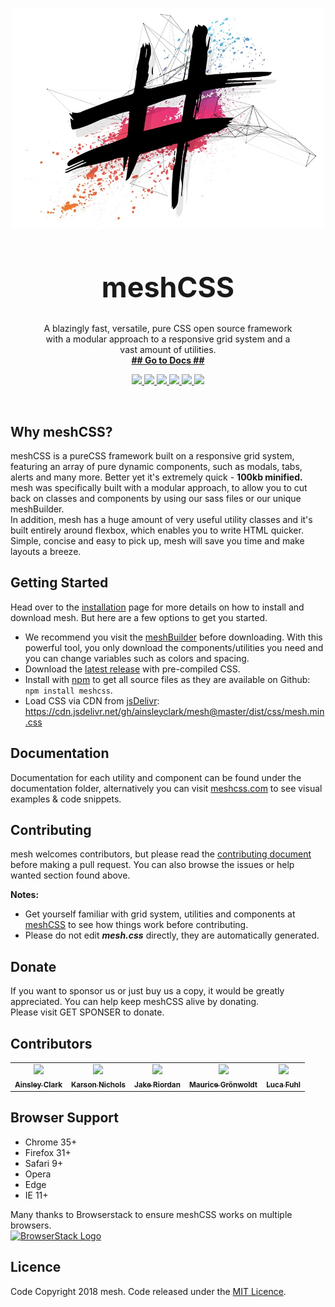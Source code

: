 <p align="center">
  <a href="https://www.meshcss.com">
    <img alt="mesh-logo" src="res/mesh-background-min.jpg" width="500">
  </a>
</p>

<h1 align="center" style="font-size: 3.2em">
  meshCSS
</h1>

<p align="center">
  A blazingly fast, versatile, pure CSS open source framework <br>
  with a modular approach to a responsive grid system and a <br>
  vast amount of utilities.<br>
  <a href="https://www.meshcss.com/"><strong>## Go to Docs ##</strong></a>
</p>

<p align="center">
  <a href="https://www.codefactor.io/repository/github/ainsleyclark/mesh">
  <img src="https://www.codefactor.io/repository/github/ainsleyclark/mesh/badge">
  </a>
  <a href="https://discord.gg/geBW7CN">
    <img src="https://img.shields.io/discord/569873903237857300.svg">
  </a>
  <a href="https://snyk.io/test/github/ainsleyclark/mesh?targetFile=package.json">
    <img src="https://snyk.io/test/github/ainsleyclark/mesh/badge.svg?targetFile=package.json">
  </a>
  <a href="https://github.com/ainsleyclark/mesh/issues">
    <img src="https://img.shields.io/badge/contributions-welcome-brightgreen.svg?style=flat">
  </a>
  <a href="https://david-dm.org/ainsleyclark/mesh">
    <img src="https://david-dm.org/ainsleyclark/mesh.svg">
  </a>
  <a href="https://github.com/ainsleyclark/mesh/blob/master/LICENSE">
    <img src="https://img.shields.io/badge/license-MIT-blue.svg?style=flat-square">
  </a>
</p>

<br/>

## Why meshCSS?

meshCSS is a pureCSS framework built on a responsive grid system, featuring an array of pure dynamic components, such as modals, tabs, alerts and many more. Better yet
it's extremely quick - <strong>100kb minified.</strong><br />
mesh was specifically built with a modular approach, to allow you to cut back on classes and components by using our sass files or our unique meshBuilder.<br/>
In addition, mesh has a huge amount of very useful utility classes and it's built entirely around flexbox, which enables you to write HTML quicker.<br/>
Simple, concise and easy to pick up, mesh will save you time and make layouts a breeze.

## Getting Started

Head over to the [installation](https://meshcss.com/documentation/getting-started/installation) page for more details on how to install and download mesh. But here are a few options to get you started.

- We recommend you visit the [meshBuilder](https://www.meshcss.com/builder) before downloading. With this powerful tool, you only download the components/utilities you need and you can change variables such as colors and spacing.
- Download the [latest release](https://github.com/ainsleyclark/mesh/releases/latest) with pre-compiled CSS.
- Install with [npm](https://npmjs.com) to get all source files as they are available on Github: ```npm install meshcss```.
- Load CSS via CDN from [jsDelivr](https://cdn.jsdelivr.net/gh/ainsleyclark/mesh@master/dist/css/mesh.min.css): https://cdn.jsdelivr.net/gh/ainsleyclark/mesh@master/dist/css/mesh.min.css


## Documentation

Documentation for each utility and component can be found under the documentation folder, alternatively you can visit [meshcss.com](https://www.meshcss.com) to see visual examples & code snippets.

## Contributing 

mesh welcomes contributors, but please read the [contributing document](CONTRIBUTING.md) before making a pull request. You can also browse the issues or help wanted section found above.

**Notes:**
- Get yourself familiar with grid system, utilities and components at [meshCSS](https://www.meshcss.com) to see how things work before contributing.
- Please do not edit ***mesh.css*** directly, they are automatically generated.

## Donate
If you want to sponsor us or just buy us a copy, it would be greatly appreciated. You can help keep meshCSS alive by donating. <br> Please visit GET SPONSER to donate. 

## Contributors

<table border="0" cellpadding="0" cellspacing="0">
	<tr border="0">
		<td align="center" border="0">
			<a href="https://github.com/ainsleyclark">
				 <img src="https://avatars.githubusercontent.com/ainsleyclark" width="50px;"/>
				<br /><sub><b>Ainsley Clark</b></sub>
			</a>
		</td>
		<td align="center">
			<a href="https://github.com/nicholsk18">
				 <img src="https://avatars.githubusercontent.com/nicholsk18" width="50px;"/>
				<br /><sub><b>Karson Nichols</b></sub>
			</a>
		</td>
		<td align="center">
			<a href="https://github.com/Hazetheai">
				 <img src="https://avatars.githubusercontent.com/Hazetheai" width="50px;"/>
				<br /><sub><b>Jake Riordan</b></sub>
			</a>
		</td>
		<td align="center">
			<a href="https://github.com/versustune">
				 <img src="https://avatars.githubusercontent.com/versustune" width="50px;"/>
				<br /><sub><b>Maurice Grönwoldt</b></sub>
			</a>
		</td>
		<td align="center">
			<a href="https://github.com/kassuro">
				 <img src="https://avatars.githubusercontent.com/kassuro" width="50px;"/>
				<br /><sub><b>Luca Fuhl</b></sub>
			</a>
		</td>
</table>

## Browser Support

- Chrome 35+
- Firefox 31+
- Safari 9+
- Opera
- Edge
- IE 11+

Many thanks to Browserstack to ensure meshCSS works on multiple browsers.<br/>
<a href="https://www.browserstack.com/">
  <img alt="BrowserStack Logo" src="https://www.meshcss.com/assets/img/browserstack-logo.png" width="144">
</a>

## Licence
Code Copyright 2018 mesh. Code released under the [MIT Licence](LICENCE).